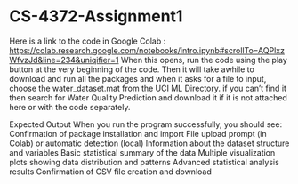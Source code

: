 # CS-4372-Assignment1
Here is a link to the code in Google Colab : https://colab.research.google.com/notebooks/intro.ipynb#scrollTo=AQPlxzWfvzJd&line=234&uniqifier=1
When this opens, run the code using the play button at the very beginning of the code. Then it will take awhile to download and run all the packages and when it asks for a file to input, choose the water_dataset.mat from the UCI ML Directory. if you can’t find it then search for Water Quality Prediction and download it if it is not attached here or with the code separately.

Expected Output
When you run the program successfully, you should see:
Confirmation of package installation and import
File upload prompt (in Colab) or automatic detection (local)
Information about the dataset structure and variables
Basic statistical summary of the data
Multiple visualization plots showing data distribution and patterns
Advanced statistical analysis results
Confirmation of CSV file creation and download

